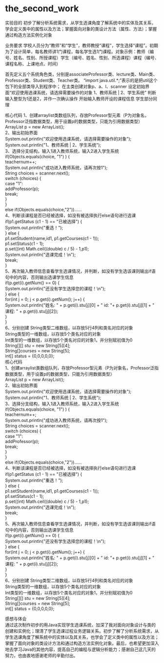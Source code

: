 # the_second_work
实验目的
初步了解分析系统需求，从学生选课角度了解系统中的实体及其关系，学会定义类中的属性以及方法；掌握面向对象的类设计方法（属性、方法）；掌握通过构造方法实例化对象

业务要求
学校人员分为“教师”和“学生”，教师教授“课程”，学生选择“课程”。初期为了设计简单，每名教师讲1门课程，每名学生选1门课程。对象示例：教师（编号、姓名、性别、所授课程）学生（编号、姓名、性别、所选课程）课程（编号、课程名称、上课地点、时间）

首先定义五个系统角色类，分别是associateProfessor类、lecture类、Main类、Professor类、Student类、Teacher类。
“import java.util.*;”表示的是把util这个包下的全部类导入到程序中；
在主类创建对象p、a、l、scanner
设定初始界面“欢迎使用选课系统，请选择需要操作的对象 1、教师系统 | 2、学生系统”
判断输入整型为1还是2，并作一次确认操作
开始输入教师开设的课程信息
学生部分同理

核心代码
1、创建arraylist类数组队列，存放Professor型元素（P为对象名，Professor泛指数据类型，用于设置p的数据类型，只能为引用数据类型）  
ArrayList<Professor> p = new ArrayList<Professor>();  
2、输出初始界面  
System.out.println("欢迎使用选课系统，请选择需要操作的对象");  
            System.out.println("1、教师系统 | 2、学生系统");  
3、选择分支结构，输入1进入教师系统，输入2进入学生系统  
if(Objects.equals(choice, "1") ) {  
                teachernum++;  
                System.out.println("成功进入教师系统，请再次按1");  
                String choices = scanner.next();  
                switch (choices) {  
                    case "1":  
                        addProfessor(p);  
                        break;   
                }  
            }  
            else if(Objects.equals(choice,"2"))……  
4、判断该课程是否已经被选择，如没有被选择执行else语句进行选课  
if(p1.getStatus (c1 - 1) == "已被选择") {  
                                System.out.println("重选！");  
                            } else {  
                                p1.setStudent(name,id1, p1.getCourses(c1 - 1));  
                                p1.setStatus(c1 - 1);  
                                p.set((int) Math.ceil((double) c / 5) - 1,p1);  
                                System.out.println("选课完成！\n");  
                                break;  
                            }  
5、再次输入教师信息查看学生选课情况，并判断，如没有学生选该课则输出if语句中的内容，否则输出选课学生信息  
if(p.get(i).getNum() == 0) {  
                    System.out.println("还没有学生选择您的课程！\n");  
                } else {  
                    for(int j = 0; j < p.get(i).getNum(); j++) {  
                        System.out.println("姓名:   " + p.get(i).stu[j][0] + "   id:   "+ p.get(i).stu[j][1] + "    课程:   " + p.get(i).stu[j][2]);  
                    }  
                }  
6、分别创建 String类型二维数组，以存放5行4列和类名对应的对象  
         String类型的一维数组，以存放5个类名对应的对象  
         Int类型的一维数组，以存放5个类名对应的对象1，并分别赋初值为0  
String[][] stu = new String[5][4];  
String[]courses = new String[5];  
int[] status = {0,0,0,0,0};  
核心代码  
1、创建arraylist类数组队列，存放Professor型元素（P为对象名，Professor泛指数据类型，用于设置p的数据类型，只能为引用数据类型）  
ArrayList<Professor> p = new ArrayList<Professor>();  
2、输出初始界面  
System.out.println("欢迎使用选课系统，请选择需要操作的对象");  
            System.out.println("1、教师系统 | 2、学生系统");  
3、选择分支结构，输入1进入教师系统，输入2进入学生系统  
if(Objects.equals(choice, "1") ) {  
                teachernum++;  
                System.out.println("成功进入教师系统，请再次按1");  
                String choices = scanner.next();  
                switch (choices) {  
                    case "1":  
                        addProfessor(p);  
                        break;   
                }  
            }  
            else if(Objects.equals(choice,"2"))……  
4、判断该课程是否已经被选择，如没有被选择执行else语句进行选课  
if(p1.getStatus (c1 - 1) == "已被选择") {  
                                System.out.println("重选！");  
                            } else {  
                                p1.setStudent(name,id1, p1.getCourses(c1 - 1));  
                                p1.setStatus(c1 - 1);  
                                p.set((int) Math.ceil((double) c / 5) - 1,p1);  
                                System.out.println("选课完成！\n");  
                                break;  
                            }  
5、再次输入教师信息查看学生选课情况，并判断，如没有学生选该课则输出if语句中的内容，否则输出选课学生信息  
if(p.get(i).getNum() == 0) {  
                    System.out.println("还没有学生选择您的课程！\n");  
                } else {  
                    for(int j = 0; j < p.get(i).getNum(); j++) {  
                        System.out.println("姓名:   " + p.get(i).stu[j][0] + "   id:   "+ p.get(i).stu[j][1] + "    课程:   " + p.get(i).stu[j][2]);  
                    }  
                }  
6、分别创建 String类型二维数组，以存放5行4列和类名对应的对象  
         String类型的一维数组，以存放5个类名对应的对象  
         Int类型的一维数组，以存放5个类名对应的对象1，并分别赋初值为0  
String[][] stu = new String[5][4];  
String[]courses = new String[5];  
int[] status = {0,0,0,0,0};  

感想与体会  
通过这次制作初步的用Java实现学生选课系统，加深了我对面向对象设计与类的创建和实例化；理清了学生选课过程业务逻辑关系。初步了解了分析系统需求，从学生选课角度了解系统中的实体以及其关系，也学会了定义类中的属性以及方法；掌握了面向对象的类设计方法和通过构造方法实例化对象。最后，也希望更加深入地去学习Java的其他内容，提高自己的编程与逻辑分析能力；感谢自己这几天的努力，也由衷地感谢老师的辛勤付出。
